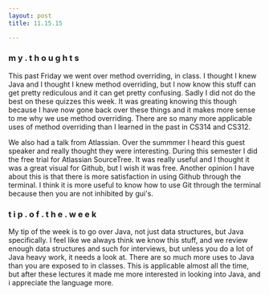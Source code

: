 ```yaml
---
layout: post
title: 11.15.15

---
```

<h3>m y . t h o u g h t s</h3>
This past Friday we went over method overriding, in class. I thought I knew Java and I thought I knew method overriding, but I now know this stuff can get pretty rediculous and it can get pretty confusing. Sadly I did not do the best on these quizzes this week. It was greating knowing this though because I have now gone back over these things and it makes more sense to me why we use method overriding. There are so many more applicable uses of method overriding than I learned in the past in CS314 and CS312. 

We also had a talk from Atlassian. Over the summmer I heard this guest speaker and really thought they were interesting. During this semester I did the free trial for Atlassian SourceTree. It was really useful and I thought it was a great visual for Github, but I wish it was free. Another opinion I have about this is that there is more satisfaction in using Github through the terminal. I think it is more useful to know how to use Git through the terminal because then you are not inhibited by gui's.

<h3>t i p . o f . t h e . w e e k</h3>
My tip of the week is to go over Java, not just data structures, but Java specifically. I feel like we always think we know this stuff, and we review enough data structures and such for interviews, but unless you do a lot of Java heavy work, it needs a look at. There are so much more uses to Java than you are exposed to in classes. This is applicable almost all the time, but after these lectures it made me more interested in looking into Java, and i appreciate the language more. 

